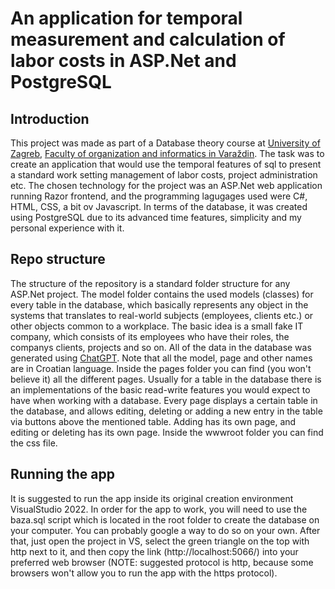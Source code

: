 # An application for temporal measurement and calculation of labor costs in ASP.Net and PostgreSQL

## Introduction
This project was made as part of a Database theory course at [University of Zagreb](https://www.unizg.hr/), [Faculty of organization and informatics in Varaždin](https://www.foi.unizg.hr/hr). The task was to create an application that would use the temporal features of sql to present a standard work setting management of labor costs, project administration etc. The chosen technology for the project was an ASP.Net web application running Razor frontend, and the programming lagugages used were C#, HTML, CSS, a bit ov Javascript. In terms of the database, it was created using PostgreSQL due to its advanced time features, simplicity and my personal experience with it.

## Repo structure
The structure of the repository is a standard folder structure for any ASP.Net project. The model folder contains the used models (classes) for every table in the database, which basically represents any object in the systems that translates to real-world subjects (employees, clients etc.) or other objects common to a workplace. The basic idea is a small fake IT company, which consists of its employees who have their roles, the companys clients, projects and so on. All of the data in the database was generated using [ChatGPT](https://chatgpt.com/). Note that all the model, page and other names are in Croatian language. Inside the pages folder you can find (you won't believe it) all the different pages. Usually for a table in the database there is an implementations of the basic read-write features you would expect to have when working with a database. Every page displays a certain table in the database, and allows editing, deleting or adding a new entry in the table via buttons above the mentioned table. Adding has its own page, and editing or deleting has its own page. Inside the wwwroot folder you can find the css file.

## Running the app
It is suggested to run the app inside its original creation environment VisualStudio 2022. In order for the app to work, you will need to use the baza.sql script which is located in the root folder to create the database on your computer. You can probably google a way to do so on your own. After that, just open the project in VS, select the green triangle on the top with http next to it, and then copy the link (http://localhost:5066/) into your preferred web browser (NOTE: suggested protocol is http, because some browsers won't allow you to run the app with the https protocol).
